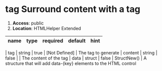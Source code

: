 
# tag Surround content with a tag 

1. **Access**: public
2. **Location**: HTMLHelper Extended 

| name 	| type 	| required 	| default 	| hint
|:--- 	|:--- 	|:--- 		|:--- 		|:---


| tag | string | true | [Not Defined] | The tag to generate 
| content | string | false |  | The content of the tag 
| data | struct | false | StructNew() | A structure that will add data-{key} elements to the HTML control 
